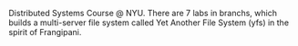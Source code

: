 Distributed Systems Course @ NYU.
There are 7 labs in branchs, which builds a multi-server file system called Yet Another File System (yfs) in the spirit of Frangipani.
